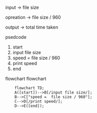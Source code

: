 input -> file size

opreation -> file size / 960

output -> total time taken


psedcode
1. start
2. input file size
3. speed =  file size / 960
4. print speed
5. end


flowchart
flowchart
```mermaid
    flowchart TD;
    A([start])-->B[/input file size/];
    B-->C["speed =  file size / 960"];
    C-->D[/print speed/];
    D-->E([end]);
```
